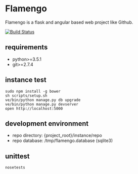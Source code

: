 # Flamengo

Flamengo is a flask and angular based web project like Github.

[![Build Status](https://travis-ci.org/eseom/flamengo.svg)](https://travis-ci.org/facebook/buck)

## requirements

* python>=3.5.1
* git>=2.7.4

## instance test

```
sudo npm install -g bower
sh scripts/setup.sh
ve/bin/python manage.py db upgrade
ve/bin/python manage.py devserver
open http://localhost:5000
```

## development environment
* repo directory: {project_root}/instance/repo
* repo database: /tmp/flamengo.database (sqlite3)

## unittest

```
nosetests
```
